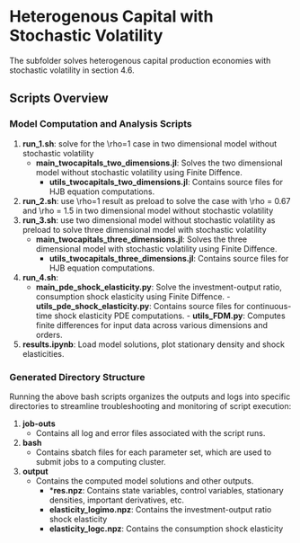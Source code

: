 # Heterogenous Capital with Stochastic Volatility

The subfolder solves heterogenous capital production economies with stochastic volatility in section 4.6.

## Scripts Overview

### Model Computation and Analysis Scripts

1. **run_1.sh**: solve for the \rho=1 case in two dimensional model without stochastic volatility
   - **main_twocapitals_two_dimensions.jl**: Solves the two dimensional model without stochastic volatility using Finite Diffence.
      - **utils_twocapitals_two_dimensions.jl**: Contains source files for HJB equation computations.
2. **run_2.sh**: use \rho=1 result as preload to solve the case with \rho = 0.67 and \rho = 1.5 in two dimensional model without stochastic volatility
3. **run_3.sh**: use two dimensional model without stochastic volatility as preload to solve three dimensional model with stochastic volatility 
   - **main_twocapitals_three_dimensions.jl**: Solves the three dimensional model with stochastic volatility using Finite Diffence.
      - **utils_twocapitals_three_dimensions.jl**: Contains source files for HJB equation computations.
4. **run_4.sh**:
   - **main_pde_shock_elasticity.py**: Solve the investment-output ratio, consumption shock elasticity using Finite Diffence.
         - **utils_pde_shock_elasticity.py**: Contains source files for continuous-time shock elasticity PDE computations.
         - **utils_FDM.py**: Computes finite differences for input data across various dimensions and orders.
5. **results.ipynb**: Load model solutions, plot stationary density and shock elasticities.

### Generated Directory Structure

Running the above bash scripts organizes the outputs and logs into specific directories to streamline troubleshooting and monitoring of script execution:

1. **job-outs**
   - Contains all log and error files associated with the script runs.
2. **bash**
   - Contains sbatch files for each parameter set, which are used to submit jobs to a computing cluster.
3. **output**
   - Contains the computed model solutions and other outputs.
        - ***res.npz**: Contains state variables, control variables, stationary densities, important derivatives, etc.
        - **elasticity_logimo.npz**: Contains the investment-output ratio shock elasticity
        - **elasticity_logc.npz**: Contains the consumption shock elasticity